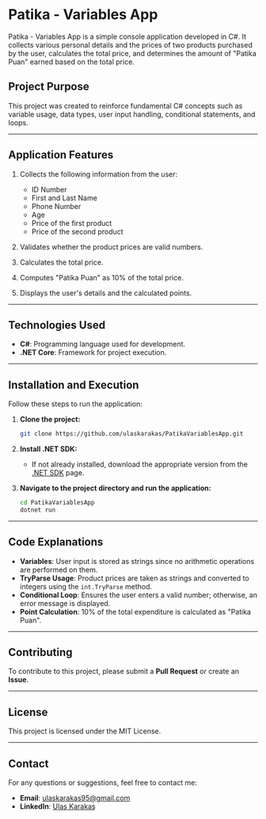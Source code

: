 ﻿# Patika - Variables App

Patika - Variables App is a simple console application developed in C#. It collects various personal details and the prices of two products purchased by the user, calculates the total price, and determines the amount of "Patika Puan" earned based on the total price.

## Project Purpose
This project was created to reinforce fundamental C# concepts such as variable usage, data types, user input handling, conditional statements, and loops.

---

## Application Features
1. Collects the following information from the user:
   - ID Number
   - First and Last Name
   - Phone Number
   - Age
   - Price of the first product
   - Price of the second product

2. Validates whether the product prices are valid numbers.
3. Calculates the total price.
4. Computes "Patika Puan" as 10% of the total price.
5. Displays the user's details and the calculated points.

---

## Technologies Used
- **C#**: Programming language used for development.
- **.NET Core**: Framework for project execution.

---

## Installation and Execution
Follow these steps to run the application:

1. **Clone the project:**
   ```bash
   git clone https://github.com/ulaskarakas/PatikaVariablesApp.git
   ```
2. **Install .NET SDK:**
   - If not already installed, download the appropriate version from the [.NET SDK](https://dotnet.microsoft.com/download) page.

3. **Navigate to the project directory and run the application:**
   ```bash
   cd PatikaVariablesApp
   dotnet run
   ```

---

## Code Explanations
- **Variables**: User input is stored as strings since no arithmetic operations are performed on them.
- **TryParse Usage**: Product prices are taken as strings and converted to integers using the `int.TryParse` method.
- **Conditional Loop**: Ensures the user enters a valid number; otherwise, an error message is displayed.
- **Point Calculation**: 10% of the total expenditure is calculated as "Patika Puan".

---

## Contributing
To contribute to this project, please submit a **Pull Request** or create an **Issue**.

---

## License
This project is licensed under the MIT License.

---

## Contact
For any questions or suggestions, feel free to contact me:
- **Email**: [ulaskarakas95@gmail.com](mailto:ulaskarakas95@gmail.com)
- **LinkedIn**: [Ulaş Karakaş](https://www.linkedin.com/in/ulas-karakas/)
